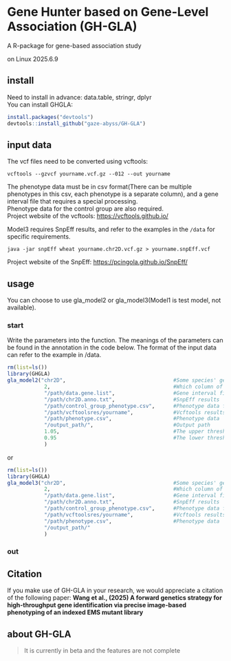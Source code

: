 # Gene Hunter based on Gene-Level Association (GH-GLA)
A R-package for gene-based association study

on Linux
2025.6.9

## install
Need to install in advance: data.table, stringr, dplyr \
You can install GHGLA:
```R
install.packages("devtools")
devtools::install_github("gaze-abyss/GH-GLA")
``` 

## input data

The vcf files need to be converted using vcftools:
```shell
vcftools --gzvcf yourname.vcf.gz --012 --out yourname
```
The phenotype data must be in csv format(There can be multiple phenotypes in this csv, each phenotype is a separate column), and a gene interval file that requires a special processing. \
Phenotype data for the control group are also required. \
Project website of the vcftools: https://vcftools.github.io/

Model3 requires SnpEff results, and refer to the examples in the `/data` for specific requirements.
```shell
java -jar snpEff wheat yourname.chr2D.vcf.gz > yourname.snpEff.vcf
```
Project website of the SnpEff: https://pcingola.github.io/SnpEff/

## usage
You can choose to use gla_model2 or gla_model3(Model1 is test model, not available).

### start
Write the parameters into the function. The meanings of the parameters can be found in the annotation in the code below. The format of the input data can refer to the example in /data.

```R
rm(list=ls())
library(GHGLA)
gla_model2("chr2D",                                   #Some species' genomes are so large that they can only be counted in terms of chromosomes
            2,                                        #Which column of phenotype data is used
            "/path/data.gene.list",                   #Gene interval file
            "/path/chr2D.anno.txt",                   #SnpEff results
            "/path/control_group_phenotype.csv",      #Phenotype data for the control group
            "/path/vcftoolsres/yourname",             #Vcftools results
            "/path/phenotype.csv",                    #Phenotype data
            "/output_path/",                          #Output path
            1.05,                                     #The upper threshold of phenotypic variation, it can be adjusted according to different data characteristics
            0.95                                      #The lower threshold of phenotypic variation, it can be adjusted according to different data characteristics
            )
```
or
```R
rm(list=ls())
library(GHGLA)
gla_model3("chr2D",                                   #Some species' genomes are so large that they can only be counted in terms of chromosomes
            2,                                        #Which column of phenotype data is used
            "/path/data.gene.list",                   #Gene interval file
            "/path/chr2D.anno.txt",                   #SnpEff results
            "/path/control_group_phenotype.csv",      #Phenotype data for the control group
            "/path/vcftoolsres/yourname",             #Vcftools results
            "/path/phenotype.csv",                    #Phenotype data
            "/output_path/"
            )
```

### out

## Citation
If you make use of GH-GLA in your research, we would appreciate a citation of the following paper:
**Wang et al., (2025) A forward genetics strategy for high-throughput gene identification via precise image-based phenotyping of an indexed EMS mutant library** 

## about GH-GLA
> It is currently in beta and the features are not complete
